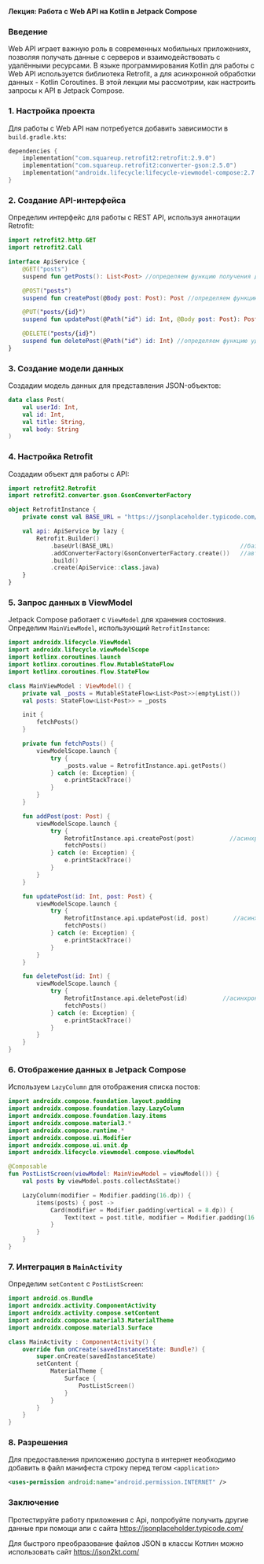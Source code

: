 **Лекция: Работа с Web API на Kotlin в Jetpack Compose**

### Введение

Web API играет важную роль в современных мобильных приложениях, позволяя получать данные с серверов и взаимодействовать с удалёнными ресурсами. В языке программирования Kotlin для работы с Web API используется библиотека Retrofit, а для асинхронной обработки данных - Kotlin Coroutines. В этой лекции мы рассмотрим, как настроить запросы к API в Jetpack Compose.

### 1. Настройка проекта

Для работы с Web API нам потребуется добавить зависимости в `build.gradle.kts`:

```kotlin
dependencies {
    implementation("com.squareup.retrofit2:retrofit:2.9.0")
    implementation("com.squareup.retrofit2:converter-gson:2.5.0")
    implementation("androidx.lifecycle:lifecycle-viewmodel-compose:2.7.0")
}
```

### 2. Создание API-интерфейса

Определим интерфейс для работы с REST API, используя аннотации Retrofit:

```kotlin
import retrofit2.http.GET
import retrofit2.Call

interface ApiService {
    @GET("posts")
    suspend fun getPosts(): List<Post> //определяем функцию получения данных из апи

    @POST("posts")
    suspend fun createPost(@Body post: Post): Post //определяем функцию создания данных в апи

    @PUT("posts/{id}")
    suspend fun updatePost(@Path("id") id: Int, @Body post: Post): Post //определяем функцию обновления данных в апи

    @DELETE("posts/{id}")
    suspend fun deletePost(@Path("id") id: Int) //определяем функцию удаления данных в апи
}
```

### 3. Создание модели данных

Создадим модель данных для представления JSON-объектов:

```kotlin
data class Post(
    val userId: Int,
    val id: Int,
    val title: String,
    val body: String
)
```

### 4. Настройка Retrofit

Создадим объект для работы с API:

```kotlin
import retrofit2.Retrofit
import retrofit2.converter.gson.GsonConverterFactory

object RetrofitInstance {
    private const val BASE_URL = "https://jsonplaceholder.typicode.com/"

    val api: ApiService by lazy {
        Retrofit.Builder()
            .baseUrl(BASE_URL)                                    //базовый адрес
            .addConverterFactory(GsonConverterFactory.create())   //автоматическое преобразование JSON в объекты классов
            .build()
            .create(ApiService::class.java)
    }
}
```

### 5. Запрос данных в ViewModel

Jetpack Compose работает с `ViewModel` для хранения состояния. Определим `MainViewModel`, использующий `RetrofitInstance`:

```kotlin
import androidx.lifecycle.ViewModel
import androidx.lifecycle.viewModelScope
import kotlinx.coroutines.launch
import kotlinx.coroutines.flow.MutableStateFlow
import kotlinx.coroutines.flow.StateFlow

class MainViewModel : ViewModel() {
    private val _posts = MutableStateFlow<List<Post>>(emptyList())      //поток для хранения постов
    val posts: StateFlow<List<Post>> = _posts

    init {
        fetchPosts()
    }

    private fun fetchPosts() {
        viewModelScope.launch {
            try {
                _posts.value = RetrofitInstance.api.getPosts()          //асинхронно получаем данные
            } catch (e: Exception) {
                e.printStackTrace()
            }
        }
    }

    fun addPost(post: Post) {
        viewModelScope.launch {
            try {
                RetrofitInstance.api.createPost(post)          //асинхронно создадаем пост
                fetchPosts()
            } catch (e: Exception) {
                e.printStackTrace()
            }
        }
    }

    fun updatePost(id: Int, post: Post) {
        viewModelScope.launch {
            try {
                RetrofitInstance.api.updatePost(id, post)       //асинхронно обновим пост
                fetchPosts()
            } catch (e: Exception) {
                e.printStackTrace()
            }
        }
    }

    fun deletePost(id: Int) {
        viewModelScope.launch {
            try {
                RetrofitInstance.api.deletePost(id)          //асинхронно удалим пост
                fetchPosts()
            } catch (e: Exception) {
                e.printStackTrace()
            }
        }
    }
}
```

### 6. Отображение данных в Jetpack Compose

Используем `LazyColumn` для отображения списка постов:

```kotlin
import androidx.compose.foundation.layout.padding
import androidx.compose.foundation.lazy.LazyColumn
import androidx.compose.foundation.lazy.items
import androidx.compose.material3.*
import androidx.compose.runtime.*
import androidx.compose.ui.Modifier
import androidx.compose.ui.unit.dp
import androidx.lifecycle.viewmodel.compose.viewModel

@Composable
fun PostListScreen(viewModel: MainViewModel = viewModel()) {
    val posts by viewModel.posts.collectAsState()

    LazyColumn(modifier = Modifier.padding(16.dp)) {
        items(posts) { post ->
            Card(modifier = Modifier.padding(vertical = 8.dp)) {
                Text(text = post.title, modifier = Modifier.padding(16.dp))
            }
        }
    }
}
```

### 7. Интеграция в `MainActivity`

Определим `setContent` с `PostListScreen`:

```kotlin
import android.os.Bundle
import androidx.activity.ComponentActivity
import androidx.activity.compose.setContent
import androidx.compose.material3.MaterialTheme
import androidx.compose.material3.Surface

class MainActivity : ComponentActivity() {
    override fun onCreate(savedInstanceState: Bundle?) {
        super.onCreate(savedInstanceState)
        setContent {
            MaterialTheme {
                Surface {
                    PostListScreen()
                }
            }
        }
    }
}
```

### 8. Разрешения

Для предоставления приложению доступа в интернет необходимо добавить в файл манифеста строку перед тегом `<application>`
```xml
<uses-permission android:name="android.permission.INTERNET" />
```


### Заключение

Протестируйте работу приложения с Api, попробуйте получить другие данные при помощи апи с сайта https://jsonplaceholder.typicode.com/

Для быстрого преобразование файлов JSON в классы Котлин можно использовать сайт https://json2kt.com/